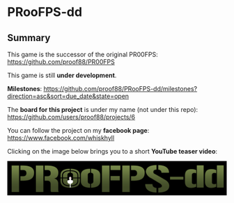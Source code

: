 # PRooFPS-dd


## Summary

This game is the successor of the original PR00FPS:
https://github.com/proof88/PR00FPS

This game is still **under development**.

**Milestones**: https://github.com/proof88/PRooFPS-dd/milestones?direction=asc&sort=due_date&state=open

The **board for this project** is under my name (not under this repo): https://github.com/users/proof88/projects/6

You can follow the project on my **facebook page**:
https://www.facebook.com/whiskhyll

Clicking on the image below brings you to a short **YouTube teaser video**:
<p align="center">
  <a href="http://www.youtube.com/watch?feature=player_embedded&v=XPMMzPYjR98" target="_blank"><img src="PR00FPS-dd-logo.png" alt="Click to see the video!"/></a>
</p>
